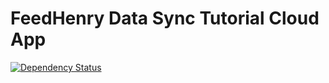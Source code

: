 # FeedHenry Data Sync Tutorial Cloud App
[![Dependency Status](https://img.shields.io/david/feedhenry-templates/sync-cloud.svg?style=flat-square)](https://david-dm.org/feedhenry-templates/sync-cloud)
